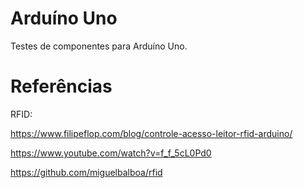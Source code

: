 # Arduíno Uno
Testes de componentes para Arduíno Uno.


# Referências

RFID:

https://www.filipeflop.com/blog/controle-acesso-leitor-rfid-arduino/

https://www.youtube.com/watch?v=f_f_5cL0Pd0

https://github.com/miguelbalboa/rfid

